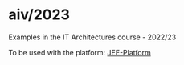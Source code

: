 # aiv/2023
Examples in the IT Architectures course - 2022/23

To be used with the platform: [JEE-Platform](https://github.com/lukapavlic/platforms/tree/master/dev23_all)
